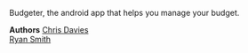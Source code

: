 Budgeter, the android app that helps you manage your budget.

**Authors**
[Chris Davies](http://www.github.com/chrisandryan)   
[Ryan Smith](http://www.github.com/ryansmith94)   